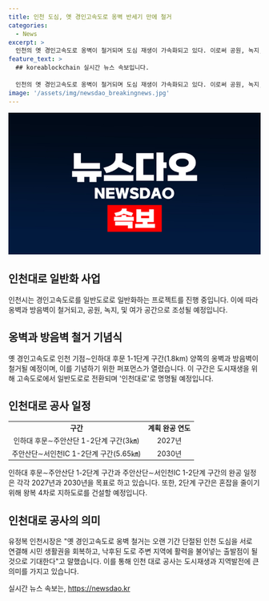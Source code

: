 ```yaml
---
title: 인천 도심, 옛 경인고속도로 옹벽 반세기 만에 철거
categories:
  - News
excerpt: >
  인천의 옛 경인고속도로 옹벽이 철거되며 도심 재생이 가속화되고 있다. 이로써 공원, 녹지, 여가 공간이 조성되고, 교차로가 설치될 예정이다. 현재 1-1단계 구간과 1-2단계 구간의 공사가 진행 중이며, 전체 공사는 2027년까지 완공 예정이다. 인천시는 이를 통해 도로 주변 지역의 활력을 되찾을 것으로 기대하고 있으며, 시장은 이를 도심의 재생과 시민 생활권 복원의 출발점으로 기대하고 있다.
feature_text: >
  ## koreablockchain 실시간 뉴스 속보입니다.

  인천의 옛 경인고속도로 옹벽이 철거되며 도심 재생이 가속화되고 있다. 이로써 공원, 녹지, 여가 공간이 조성되고, 교차로가 설치될 예정이다. 현재 1-1단계 구간과 1-2단계 구간의 공사가 진행 중이며, 전체 공사는 2027년까지 완공 예정이다. 인천시는 이를 통해 도로 주변 지역의 활력을 되찾을 것으로 기대하고 있으며, 시장은 이를 도심의 재생과 시민 생활권 복원의 출발점으로 기대하고 있다.
image: '/assets/img/newsdao_breakingnews.jpg'
---
```


<p><img src="/assets/img/newsdao_breakingnews.jpg" alt="koreablockchain 속보" /></p>

<h2 data-ke-size="size26">인천대로 일반화 사업</h2>

<p data-ke-size="size16">인천시는 경인고속도로를 일반도로로 일반화하는 프로젝트를 진행 중입니다. 이에 따라 옹벽과 방음벽이 철거되고, 공원, 녹지, 및 여가 공간으로 조성될 예정입니다.</p>

<h2 data-ke-size="size26">옹벽과 방음벽 철거 기념식</h2>

<p data-ke-size="size16">옛 경인고속도로 인천 기점∼인하대 후문 1-1단계 구간(1.8km) 양쪽의 옹벽과 방음벽이 철거될 예정이며, 이를 기념하기 위한 퍼포먼스가 열렸습니다. 이 구간은 도시재생을 위해 고속도로에서 일반도로로 전환되며 '인천대로'로 명명될 예정입니다.</p>

<h2 data-ke-size="size26">인천대로 공사 일정</h2>

<table>
    <tr>
        <td style="text-align: center; height: 17px;"><b>구간</b></td>
        <td style="text-align: center; height: 17px;"><b>계획 완공 연도</b></td>
    </tr>
    <tr>
        <td style="text-align: center; height: 17px;">인하대 후문∼주안산단 1-2단계 구간(3㎞)</td>
        <td style="text-align: center; height: 17px;">2027년</td>
    </tr>
    <tr>
        <td style="text-align: center; height: 17px;">주안산단∼서인천IC 1-2단계 구간(5.65㎞)</td>
        <td style="text-align: center; height: 17px;">2030년</td>
    </tr>
</table>

<p data-ke-size="size16">인하대 후문∼주안산단 1-2단계 구간과 주안산단∼서인천IC 1-2단계 구간의 완공 일정은 각각 2027년과 2030년을 목표로 하고 있습니다. 또한, 2단계 구간은 혼잡을 줄이기 위해 왕복 4차로 지하도로를 건설할 예정입니다.</p>

<h2 data-ke-size="size26">인천대로 공사의 의미</h2>

<p data-ke-size="size16">유정복 인천시장은 "옛 경인고속도로 옹벽 철거는 오랜 기간 단절된 인천 도심을 서로 연결해 시민 생활권을 회복하고, 낙후된 도로 주변 지역에 활력을 불어넣는 출발점이 될 것으로 기대한다"고 말했습니다. 이를 통해 인천 대로 공사는 도시재생과 지역발전에 큰 의미를 가지고 있습니다.</p>
실시간 뉴스 속보는, <a href="https://newsdao.kr" rel="dofollow">https://newsdao.kr</a>



